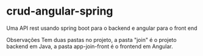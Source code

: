 # crud-angular-spring
Uma API rest usando spring boot para o backend e angular para o front end

Observações
Tem duas pastas no projeto, a pasta "join" é o projeto backend em Java, a pasta app-join-front é o frontend em Angular.
